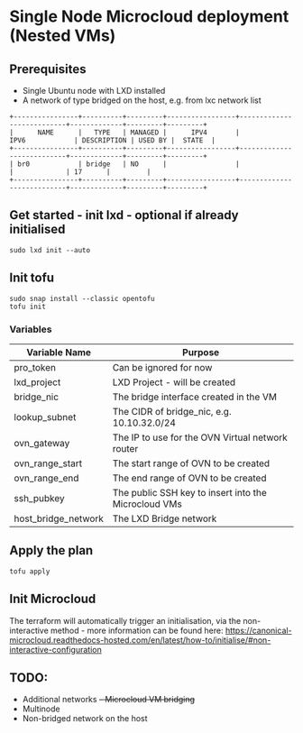 # Single Node Microcloud deployment (Nested VMs)

## Prerequisites

- Single Ubuntu node with LXD installed
- A network of type bridged on the host, e.g. from lxc network list
```
+----------------+----------+---------+-----------------+---------------------------+-------------+---------+---------+
|      NAME      |   TYPE   | MANAGED |      IPV4       |           IPV6            | DESCRIPTION | USED BY |  STATE  |
+----------------+----------+---------+-----------------+---------------------------+-------------+---------+---------+
| br0            | bridge   | NO      |                 |                           |             | 17      |         |
+----------------+----------+---------+-----------------+---------------------------+-------------+---------+---------+
```

## Get started - init lxd - optional if already initialised

```
sudo lxd init --auto
```

## Init tofu

```
sudo snap install --classic opentofu
tofu init
```

### Variables

| Variable Name            | Purpose                                               |
| ------------------------ | ----------------------------------------------------- |
| pro_token                | Can be ignored for now                                |
| lxd_project              | LXD Project - will be created                         |
| bridge_nic               | The bridge interface created in the VM                |
| lookup_subnet            | The CIDR of bridge_nic, e.g. 10.10.32.0/24            |
| ovn_gateway              | The IP to use for the OVN Virtual network router      |
| ovn_range_start          | The start range of OVN to be created                  |
| ovn_range_end            | The end range of OVN to be created                    |
| ssh_pubkey               | The public SSH key to insert into the Microcloud VMs  |
| host_bridge_network      | The LXD Bridge network                                |

## Apply the plan

```
tofu apply
```

## Init Microcloud

The terraform will automatically trigger an initialisation, via the non-interactive method - more information can be found here: https://canonical-microcloud.readthedocs-hosted.com/en/latest/how-to/initialise/#non-interactive-configuration


## TODO:

- Additional networks
~~- Microcloud VM bridging~~
- Multinode
- Non-bridged network on the host

